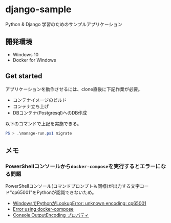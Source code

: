 # django-sample

Python & Django 学習のためのサンプルアプリケーション

## 開発環境

- Windows 10
- Docker for Windows

## Get started

アプリケーションを動作させるには、clone直後に下記作業が必要。
- コンテナイメージのビルド
- コンテナ立ち上げ
- DBコンテナ(Postgresql)へのDB作成

以下のコマンドで上記を実施できる。

```powershell
PS > .\manage-run.ps1 migrate
```

## メモ

### PowerShellコンソールから`docker-compose`を実行するとエラーになる問題

PowerShellコンソール(コマンドプロンプトも同様)が出力する文字コード"cp65001"をPythonが認識できないため。

- [WindowsでPythonがLookupError: unknown encoding: cp65001](http://qiita.com/fetaro/items/448407a6964d307e8840)
- [Error using docker-compose](https://forums.docker.com/t/error-using-docker-compose/14978)
- [Console.OutputEncoding プロパティ](https://msdn.microsoft.com/ja-jp/library/system.console.outputencoding(v=vs.110).aspx)
